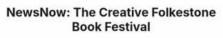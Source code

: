 ---
title: "NewsNow: The Creative Folkestone Book Festival"
hero: /img/hero-cf.jpg
thumb: /img/thumb-cf.jpg
category: Branding & Design
year: 2019
description: How do you represent a news aggregator at a literary festival without being boring?
meta_description: Creating Vue.js kiosks, promotional films, and brand materials for NewsNow's literary festival partnership
impact: >-
  Created a complete brand campaign, from technical infrastructure to promotional film, that established NewsNow's cultural presence and became a reference point for the company's brand identity and values.
summary: >-
  NewsNow was the principal partner of the 2019 Folkestone Book Festival. The challenge: represent a news aggregator at a literary festival without being boring.

  
  **My solution:** Custom Vue.js kiosks running on Raspberry Pis displaying live news feeds, alongside a promotional film I wrote, produced, edited, and scored myself - all delivered in two weeks whilst managing the technical implementation.


  **The approach:** Used the theme "There's more than one way to see things" as both a visual puzzle in the print design and a statement about media plurality in the film.
background: >-
  The festival theme was "The Shape of Things to Come" - fitting for 2019, with Brexit uncertainty, climate protests, and divisive political shifts dominating the news cycle. This aligned perfectly with NewsNow's mission to encourage wide reading and informed perspectives on complex issues.


  NewsNow's partnership with the festival was implemented via digital kiosks placed around the venue, displaying latest news headlines and imagery across various topics directly from our API, running on Raspberry Pis. We were also offered the opportunity to display a short promotional film both in the main auditorium before each event and intermittently on our kiosks.
goals: >-
  Beyond supporting Folkestone's creative industry, our goals were to:


  - Elevate NewsNow's brand identity and demonstrate our values of media plurality

  - Show that public-interest journalism matters through high-quality brand materials

  - Create engaging festival experiences that wouldn't feel like corporate sponsorship

  - Establish reusable assets and processes for future cultural partnerships
goalsImages:
  - src: /img/2020_12_03_21_30_59_2_8ec75781aa.jpg
    caption: Print advertisement design for NewsNow as Principal Partner of the 2019 Creative Folkestone Book Festival
method: >-
  My role was distributed across multiple disciplines:


  - Design, development, and implementation of the kiosk app

  - Technical aspects of the A/V installation (from display specifications to physical installation of Raspberry Pi units)

  - Writing, storyboarding, editing, audio engineering and composition for the promotional film

  - Design for print advertisements in the festival programme

  - Working with merchandise suppliers, supplying print-ready design files and quality control

  - Managing the entire project timeline and delivery


  ### The Technical Challenge

  
  I designed and built a bespoke Vue.js web app displaying live headlines and imagery across multiple topics, pulling directly from NewsNow's API. The challenge: making this work reliably in a public venue with questionable internet, running on inexpensive hardware.

  
  **Solution:** Raspberry Pi units with offline fallbacks and robust error handling. I handled everything from display panel specifications to prototype setups, to testing various mini-PC devices, to the physical installation on location.

  
  ### The Creative Challenge

  
  For the promotional film, I presented a concept that leant into the divisive political climate of 2019. Given that NewsNow's brand identity is based in rationality and impartialism, it can be difficult to position the brand in a way that makes a strong statement.


  **My approach:** Illustrate extreme polarisation across inflammatory political issues, then present NewsNow as an antidote to binary thinking. The concept behind the piece is unity in the face of adversity - recognising each other as human beings, being understanding, and appreciating nuance, complexity, and even chaos.

  
  > **The resulting slogan: "There's more than one way to see things."**

  
  The team decided to run with my script by unanimous vote. Initially, we'd planned to outsource production to a video agency, but after reviewing early storyboards, we weren't satisfied with their direction. Given the tight timeline, I put myself forward to produce the film entirely.

  
  ### The Production Challenge

  
  With an extremely tight timeframe - two weeks whilst also managing Vue.js development and technical setup - I had to work efficiently:


  - **Writing and storyboarding:** Trimmed the script for captioned viewing (kiosks had no audio)

  - **Sourcing footage:** Hours scouring Getty, iStock, and Shutterstock for stock footage that didn't look obviously like stock footage

  - **Creating the musical score:** With no narrator, music became crucial for emotional progression. I took a rhythmic stock piece and added chord progressions, percussion, bass, and effects, evolving it to reflect the narrative tone (15+ years of music production finally paid off professionally)

  - **Editing and post-production:** Synced captions, colour correction, and frame timing

  
  ### The Design Challenge

  
  For the print advertisement in the festival brochure, I created a 3D isometric shape that appeared as different 2D shapes when viewed from each axis - a literal visualisation of "there's more than one way to see things." I designed it to work harmoniously with the festival's branding whilst maintaining NewsNow's identity.


  I also created vector versions of all branding assets ready for print, ensuring colour profiles were correctly set up for physical reproduction across multiple merchandise items.
methodImages: []
youtube: <iframe width="560" height="315"
  src="https://www.youtube.com/embed/aaZ6qrmYpMg" title="YouTube video player"
  frameborder="0" allow="accelerometer; autoplay; clipboard-write;
  encrypted-media; gyroscope; picture-in-picture; web-share"
  allowfullscreen></iframe>
results: >-
  The film was well-received by organisers and attendees alike. It became a reference point for subsequent discussions about NewsNow's brand identity and ethos - exactly what we'd hoped for.

  
  I'd created reusable design assets (kiosk designs, video template, print designs, and vector branding). Others in the business worked on technical processes like kiosk setup procedures and hardware specifications. Together, we'd established templates and workflows for future cultural partnerships.

  
  The technical infrastructure worked flawlessly throughout the festival. The creative approach established a tone for brand communications that NewsNow could use meaningfully with cultural events whilst staying true to our mission of promoting informed discourse.

  
  > **Sometimes constraints force the best creative solutions.**

  
  **Looking back:** The time constraints meant I couldn't spend as long on post-production as I'd have liked - more time for colour correction, frame interpolation, and potentially adding narration would have yielded a more polished end product. I also worked closely with senior management during production to accommodate feedback, which would have been smoother with more breathing room in the timeline.


  But delivering a complete brand campaign - from technical infrastructure to emotional storytelling - in two weeks, whilst maintaining quality standards? That's the kind of work I'm built for.
resultsImages: []
wrap-up: ""
---